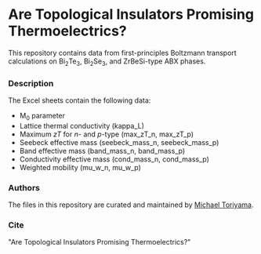 # Are Topological Insulators Promising Thermoelectrics?

This repository contains data from first-principles Boltzmann transport calculations on Bi<sub>2</sub>Te<sub>3</sub>, Bi<sub>2</sub>Se<sub>3</sub>, and ZrBeSi-type ABX phases.


### Description

The Excel sheets contain the following data: 
* M<sub>0</sub> parameter
* Lattice thermal conductivity (kappa_L)
* Maximum *zT* for *n*- and *p*-type (max_zT_n, max_zT_p)
* Seebeck effective mass (seebeck_mass_n, seebeck_mass_p)
* Band effective mass (band_mass_n, band_mass_p)
* Conductivity effective mass (cond_mass_n, cond_mass_p)
* Weighted mobility (mu_w_n, mu_w_p)


### Authors

The files in this repository are curated and maintained by [Michael Toriyama](mailto:MichaelToriyama2024[at]u[dot]northwestern[dot]edu).


### Cite

"Are Topological Insulators Promising Thermoelectrics?"

<!--
M. Y. Toriyama and G. J. Snyder, *ChemRxiv* (2023). DOI: [10.33774/chemrxiv-2021-729bm](https://doi.org/10.33774/chemrxiv-2021-729bm)
-->
